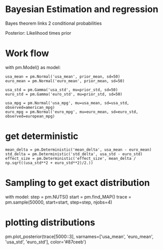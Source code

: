 # Bayesian Estimation and regression

Bayes theorem links 2 conditional probabilities

Posterior: Likelihood times prior

# Work flow
with pm.Model() as model:
    
    usa_mean = pm.Normal('usa_mean', prior_mean, sd=50)
    euro_mean = pm.Normal('euro_mean', prior_mean, sd=50)
    
    usa_std = pm.Gamma('usa_std', mu=prior_std, sd=50)
    euro_std = pm.Gamma('euro_std', mu=prior_std, sd=50)
    
    usa_mpg = pm.Normal('usa_mpg', mu=usa_mean, sd=usa_std, observed=american_mpg)
    euro_mpg = pm.Normal('euro_mpg', mu=euro_mean, sd=euro_std, observed=european_mpg)
    
# get deterministic
    mean_delta = pm.Deterministic('mean_delta', usa_mean - euro_mean)
    std_delta = pm.Deterministic('std_delta', usa_std - euro_std)
    effect_size = pm.Deterministic('effect_size', mean_delta / np.sqrt((usa_std**2 + euro_std**2)/2.))

# Sampling to get exact distribution
with model:
    step = pm.NUTS()
    start = pm.find_MAP()
    trace = pm.sample(50000, start=start, step=step, njobs=4)

# plotting distributions
pm.plot_posterior(trace[5000::3],
                  varnames=['usa_mean', 'euro_mean',
                            'usa_std', 'euro_std'],
                  color='#87ceeb')
